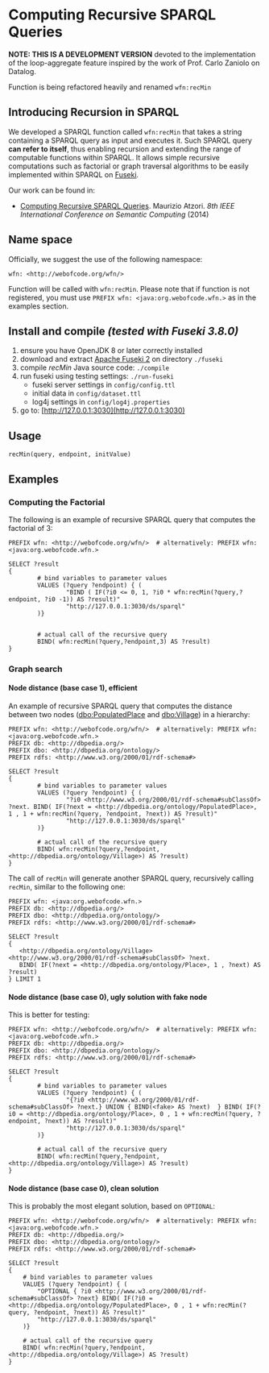 Computing Recursive SPARQL Queries
==================================

**NOTE: THIS IS A DEVELOPMENT VERSION** devoted to the implementation of the loop-aggregate feature inspired by the work of Prof. Carlo Zaniolo on Datalog.

Function is being refactored heavily and renamed `wfn:recMin`


Introducing Recursion in SPARQL
-------------------------------

We developed a SPARQL function called `wfn:recMin` that takes a string containing a SPARQL query as input and executes it.
Such SPARQL query **can refer to itself**, thus enabling recursion and extending the range of computable functions within SPARQL.
It allows simple recursive computations such as factorial or graph traversal algorithms to be easily implemented within SPARQL on [Fuseki](https://jena.apache.org/documentation/fuseki2/).

Our work can be found in: 

 * [Computing Recursive SPARQL Queries](https://doi.org/10.1109/ICSC.2014.54). Maurizio Atzori. _8th IEEE International Conference on Semantic Computing_ (2014)


Name space
----------
Officially, we suggest the use of the following namespace:

    wfn: <http://webofcode.org/wfn/>

Function will be called with `wfn:recMin`. Please note that if function is not registered, you must use `PREFIX wfn: <java:org.webofcode.wfn.>` as in the examples section.


Install and compile *(tested with Fuseki 3.8.0)*
-------------------
1. ensure you have OpenJDK 8 or later correctly installed
2. download and extract [Apache Fuseki 2](https://jena.apache.org/download/#apache-jena-fuseki) on directory `./fuseki`
3. compile *recMin* Java source code: `./compile`
4. run fuseki using testing settings: `./run-fuseki`
    - fuseki server settings in `config/config.ttl` 
    - initial data in `config/dataset.ttl` 
    - log4j settings in `config/log4j.properties`
5. go to: [http://127.0.0.1:3030](http://127.0.0.1:3030)


Usage
-----

`recMin(query, endpoint, initValue)`


Examples
--------

### Computing the Factorial
The following is an example of recursive SPARQL query that computes the factorial of 3: 
```
PREFIX wfn: <http://webofcode.org/wfn/>  # alternatively: PREFIX wfn: <java:org.webofcode.wfn.>

SELECT ?result 
{ 
        # bind variables to parameter values 
        VALUES (?query ?endpoint) { ( 
                "BIND ( IF(?i0 <= 0, 1, ?i0 * wfn:recMin(?query,?endpoint, ?i0 -1)) AS ?result)" 
                "http://127.0.0.1:3030/ds/sparql"
        )}
  
   
        # actual call of the recursive query 
        BIND( wfn:recMin(?query,?endpoint,3) AS ?result)
}
```

### Graph search
#### Node distance (base case 1), efficient
An example of recursive SPARQL query that computes the distance between two nodes ([dbo:PopulatedPlace](http://dbpedia.org/ontology/PopulatedPlace) and [dbo:Village](http://dbpedia.org/ontology/Village)) in a hierarchy: 

```
PREFIX wfn: <http://webofcode.org/wfn/>  # alternatively: PREFIX wfn: <java:org.webofcode.wfn.>
PREFIX db: <http://dbpedia.org/>
PREFIX dbo: <http://dbpedia.org/ontology/>
PREFIX rdfs: <http://www.w3.org/2000/01/rdf-schema#>

SELECT ?result 
{ 
        # bind variables to parameter values 
        VALUES (?query ?endpoint) { ( 
                "?i0 <http://www.w3.org/2000/01/rdf-schema#subClassOf> ?next. BIND( IF(?next = <http://dbpedia.org/ontology/PopulatedPlace>, 1 , 1 + wfn:recMin(?query, ?endpoint, ?next)) AS ?result)" 
                "http://127.0.0.1:3030/ds/sparql"
        )}
   
        # actual call of the recursive query 
        BIND( wfn:recMin(?query,?endpoint, <http://dbpedia.org/ontology/Village>) AS ?result)
} 
```

The call of `recMin` will generate another SPARQL query, recursively calling `recMin`, similar to the following one:
```
PREFIX wfn: <java:org.webofcode.wfn.>
PREFIX db: <http://dbpedia.org/>
PREFIX dbo: <http://dbpedia.org/ontology/>
PREFIX rdfs: <http://www.w3.org/2000/01/rdf-schema#>

SELECT ?result 
{ 
   <http://dbpedia.org/ontology/Village> <http://www.w3.org/2000/01/rdf-schema#subClassOf> ?next. 
   BIND( IF(?next = <http://dbpedia.org/ontology/Place>, 1 , ?next) AS ?result)
} LIMIT 1
```


#### Node distance (base case 0), ugly solution with fake node
This is better for testing:

```
PREFIX wfn: <http://webofcode.org/wfn/>  # alternatively: PREFIX wfn: <java:org.webofcode.wfn.>
PREFIX db: <http://dbpedia.org/>
PREFIX dbo: <http://dbpedia.org/ontology/>
PREFIX rdfs: <http://www.w3.org/2000/01/rdf-schema#>

SELECT ?result 
{ 
        # bind variables to parameter values 
        VALUES (?query ?endpoint) { ( 
                "{?i0 <http://www.w3.org/2000/01/rdf-schema#subClassOf> ?next.} UNION { BIND(<fake> AS ?next)  } BIND( IF(?i0 = <http://dbpedia.org/ontology/Place>, 0 , 1 + wfn:recMin(?query, ?endpoint, ?next)) AS ?result)" 
                "http://127.0.0.1:3030/ds/sparql"
        )}
   
        # actual call of the recursive query 
        BIND( wfn:recMin(?query,?endpoint, <http://dbpedia.org/ontology/Village>) AS ?result)
} 
```


#### Node distance (base case 0), clean solution
This is probably the most elegant solution, based on `OPTIONAL`:

```
PREFIX wfn: <http://webofcode.org/wfn/>  # alternatively: PREFIX wfn: <java:org.webofcode.wfn.>
PREFIX db: <http://dbpedia.org/>
PREFIX dbo: <http://dbpedia.org/ontology/>
PREFIX rdfs: <http://www.w3.org/2000/01/rdf-schema#>

SELECT ?result 
{ 
    # bind variables to parameter values 
    VALUES (?query ?endpoint) { ( 
        "OPTIONAL { ?i0 <http://www.w3.org/2000/01/rdf-schema#subClassOf> ?next} BIND( IF(?i0 = <http://dbpedia.org/ontology/PopulatedPlace>, 0 , 1 + wfn:recMin(?query, ?endpoint, ?next)) AS ?result)" 
        "http://127.0.0.1:3030/ds/sparql"
    )}

    # actual call of the recursive query 
    BIND( wfn:recMin(?query,?endpoint, <http://dbpedia.org/ontology/Village>) AS ?result)
} 
```
